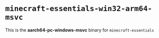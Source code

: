 # `minecraft-essentials-win32-arm64-msvc`

This is the **aarch64-pc-windows-msvc** binary for `minecraft-essentials`

